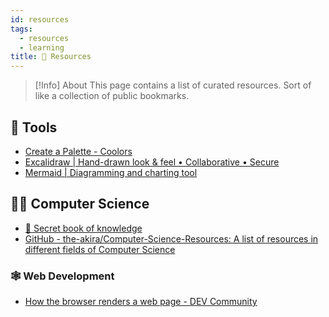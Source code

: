 ```yaml
---
id: resources
tags:
  - resources
  - learning
title: 📕 Resources
---
```


> [!Info] About
> This page contains a list of curated resources. Sort of like a collection of public bookmarks.

## 🔨 Tools

- [Create a Palette - Coolors](https://coolors.co/080708-3772ff-df2935-fdca40-e6e8e6)
- [Excalidraw | Hand-drawn look & feel • Collaborative • Secure](https://excalidraw.com/)
- [Mermaid | Diagramming and charting tool](https://mermaid.js.org/)

## 🧑‍🔬 Computer Science

- [📔 Secret book of knowledge](https://github.com/trimstray/the-book-of-secret-knowledge)
- [GitHub - the-akira/Computer-Science-Resources: A list of resources in different fields of Computer Science](https://github.com/the-akira/Computer-Science-Resources?utm_source=pocket_shared)

### 🕸️ Web Development

- [How the browser renders a web page - DEV Community](https://dev.to/starkiedev/how-the-browser-renders-a-web-page-1ahc)
